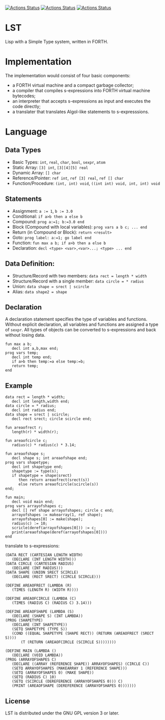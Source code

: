 [![Actions Status](https://github.com/lst-lang/LST/workflows/GNU//Linux/badge.svg)](https://github.com/lst-lang/LST/actions?query=workflow%3AGNU%2FLinux)
[![Actions Status](https://github.com/lst-lang/LST/workflows/Windows/badge.svg)](https://github.com/lst-lang/LST/actions?query=workflow%3AWindows)
[![Actions Status](https://github.com/lst-lang/LST/workflows/macOS/badge.svg)](https://github.com/lst-lang/LST/actions?query=workflow%3AmacOS)


# LST
Lisp with a Simple Type system, written in FORTH.


# Implementation
The implementation would consist of four basic components:
* a FORTH virtual machine and a compact garbage collector;
* a compiler that compiles s-expressions into FORTH virtual machine bytecodes;
* an interpreter that accepts s-expressions as input and executes the code directly;
* a translater that translates Algol-like statements to s-expresssions.


# Language
## Data Types
* Basic Types: `int`, `real`, `char`, `bool`, `sexpr`, `atom`
* Static Array: `[3] int`, `[3][4][5] real`
* Dynamic Array: `[] char`
* Reference/Pointer: `ref int`, `ref [3] real`, `ref [] char`
* Function/Procedure: `(int, int) void`, `((int int) void, int, int) void`

## Statements
* Assignment: `a := 1`, `b := 3.0`
* Conditional: `if a>b then a else b`
* Compound: `prog a:=1; b:=3.0 end`
* Block (Compound with local variables): `prog vars a b c; ... end`
* Return (in Compound or Block): `return <result>`
* Goto: `prog label: a:=1; go label end`
* Function: `fun max a b; if a>b then a else b`
* Declaration: `decl <type> <var>,<var>...; <type> ... end`

## Data Definition:
* Structure/Record with two members: `data rect = length * width`
* Structure/Record with a single member: `data circle = * radius`
* Union: `data shape = srect | scircle`
* Alias: `data shape2 = shape`

## Declaration
A declaration statement specifies the type of variables and functions.
Without explicit declaration, all variables and functions are assigned
a type of `sexpr`. All types of objects can be converted to s-expressions
and back without losing data.
```
fun max a b;
   decl int a,b,max end;
prog vars temp;
   decl int temp end;
   if a>b then temp:=a else temp:=b;
   return temp;
end
```

## Example
```
data rect = length * width;
   decl int length,width end;
data circle = * radius;
   decl int radius end;
data shape = srect | scircle;
   decl rect srect; circle scircle end;

fun areaofrect r;
   length(r) * width(r);
   
fun areaofcircle c;
   radius(c) * radius(c) * 3.14;

fun areaofshape s;
   decl shape s; int areaofshape end;
prog vars shapetype;
   decl int shapetype end;
   shapetype := type(s);
   if shapetype = shape(srect)
      then return areaofrect(srect(s))
      else return areaofcircle(scircle(s))
end;

fun main;
   decl void main end;
prog vars arrayofshapes c;
   decl [] ref shape arrayofshapes; circle c end;
   arrayofshapes := makearray(1, ref shape);
   arrayofshapes[0] := make(shape);
   radius(c) := 10;
   scricle(deref(arrayofshapes[0])) := c;
   print(areaofshape(deref(arrayofshapes[0])))
end
```

translate to s-expressions:
```
(DATA RECT (CARTESIAN LENGTH WIDTH)
   (DECLARE (INT LENGTH WIDTH)))
(DATA CIRCLE (CARTESIAN RADIUS)
   (DECLARE (INT RADIUS)))
(DATA SHAPE (UNION SRECT SCIRCLE)
   (DECLARE (RECT SRECT) (CIRCLE SCIRCLE)))
   
(DEFINE AREAOFRECT (LAMBDA (R)
   (TIMES (LENGTH R) (WIDTH R))))

(DEFINE AREAOFCIRCLE (LAMBDA (C)
   (TIMES (RADIUS C) (RADIUS C) 3.14)))

(DEFINE AREAOFSHAPE (LAMBDA (S)
   (DECLARE (SHAPE S) (INT LAMBDA))
(PROG (SHAPETYPE)
   (DECLARE (INT SHAPETYPE))
   (SETQ SHAPETYPE (TYPE S))
   (COND ((EQUAL SHAPETYPE (SHAPE RECT)) (RETURN (AREAOFRECT (SRECT S))))
       (T (RETURN (AREAOFCIRCLE (SCIRCLE S))))))))

(DEFINE MAIN (LAMBDA ()
   (DECLARE (VOID LAMBDA))
(PROG (ARRAYOFSHAPES C)
   (DECLARE ((ARRAY (REFERENCE SHAPE)) ARRAYOFSHAPES) (CIRCLE C))
   (SETQ ARRAYOFSHAPES (MAKEARRAY 1 (REFERENCE SHAPE)))
   (SETQ (ARRAYOFSHAPES 0) (MAKE SHAPE))
   (SETQ (RADIUS C) 10)
   (SETQ (SCIRCLE (DEREFERENCE (ARRAYOFSHAPES 0))) C)
   (PRINT (AREAOFSHAPE (DEREFERENCE (ARRAYOFSHAPES 0)))))))
```


## License
LST is distributed under the GNU GPL version 3 or later.
